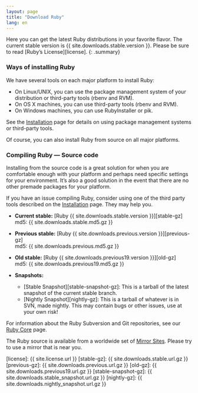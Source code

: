 ```yaml
---
layout: page
title: "Download Ruby"
lang: en
---
```


Here you can get the latest Ruby distributions in your favorite flavor.
The current stable version is {{ site.downloads.stable.version }}.
Please be sure to read [Ruby’s License][license].
{: .summary}

### Ways of installing Ruby

We have several tools on each major platform to install Ruby:

* On Linux/UNIX, you can use the package management system of your
  distribution or third-party tools (rbenv and RVM).
* On OS X machines, you can use third-party tools (rbenv and RVM).
* On Windows machines, you can use RubyInstaller or pik.

See the [Installation](/en/installation/) page for details on using
package management systems or third-party tools.

Of course, you can also install Ruby from source on all major platforms.

### Compiling Ruby — Source code

Installing from the source code is a great solution for when you are
comfortable enough with your platform and perhaps need specific settings
for your environment. It’s also a good solution in the event that there
are no other premade packages for your platform.

If you have an issue compiling Ruby, consider using one of the third
party tools described on the [Installation](/en/installation/) page.
They may help you.

* **Current stable:** [Ruby {{ site.downloads.stable.version }}][stable-gz]<br>
  md5: {{ site.downloads.stable.md5.gz }}

* **Previous stable:** [Ruby {{ site.downloads.previous.version }}][previous-gz]<br>
  md5: {{ site.downloads.previous.md5.gz }}

* **Old stable:** [Ruby {{ site.downloads.previous19.version }}][old-gz]<br>
  md5: {{ site.downloads.previous19.md5.gz }}

* **Snapshots:**
  * [Stable Snapshot][stable-snapshot-gz]:
    This is a tarball of the latest snapshot of the current stable branch.
  * [Nightly Snapshot][nightly-gz]:
    This is a tarball of whatever is in SVN, made nightly.
    This may contain bugs or other issues, use at your own risk!

For information about the Ruby Subversion and Git repositories, see our
[Ruby Core](/en/community/ruby-core/) page.

The Ruby source is available from a worldwide set of [Mirror Sites](/en/downloads/mirrors/).
Please try to use a mirror that is near you.



[license]: {{ site.license.url }}
[stable-gz]:   {{ site.downloads.stable.url.gz }}
[previous-gz]: {{ site.downloads.previous.url.gz }}
[old-gz]:      {{ site.downloads.previous19.url.gz }}
[stable-snapshot-gz]: {{ site.downloads.stable_snapshot.url.gz }}
[nightly-gz]: {{ site.downloads.nightly_snapshot.url.gz }}
